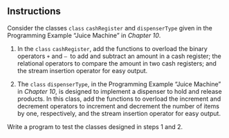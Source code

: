 ## Instructions ##
Consider the classes `class` `cashRegister` and `dispenserType` given in the Programming Example “Juice Machine” in *Chapter 10*.

1. In the `class` `cashRegister`, add the functions to overload the binary operators `+` and `– `to add and subtract an amount in a cash register; the relational operators to compare the amount in two cash registers; and the stream insertion operator for easy output.

2. The `class` `dispenserType`, in the Programming Example “Juice Machine” in *Chapter 10*, is designed to implement a dispenser to hold and release products. In this class, add the functions to overload the increment and decrement operators to increment and decrement the number of items by one, respectively, and the stream insertion operator for easy output.

Write a program to test the classes designed in steps 1 and 2.

